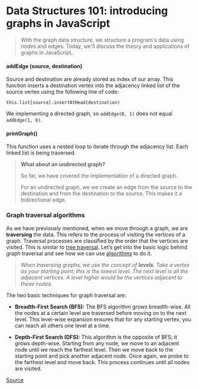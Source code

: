 # Data Structures 101: introducing graphs in JavaScript

> With the graph data structure, we structure a program's data using nodes and edges. Today, we'll discuss the theory and applications of graphs in JavaScript.

  

#### addEdge (source, destination)

Source and destination are already stored as index of our array. This function inserts a destination vertex into the adjacency linked list of the source vertex using the following line of code:

    this.list[source].insertAtHead(destination)

We implementing a directed graph, so `addEdge(0, 1)` does not equal `addEdge(1, 0)`.

  

#### printGraph()

This function uses a nested loop to iterate through the adjacency list. Each linked list is being traversed.

> **What about an undirected graph?**
> 
> So far, we have covered the implementation of a directed graph.
> 
> For an undirected graph, we we create an edge from the source to the destination and from the destination to the source. This makes it a bidirectional edge.

  

### Graph traversal algorithms

As we have previously mentioned, when we move through a graph, we are **traversing** the data. This refers to the process of visiting the vertices of a graph. Traversal processes are classified by the order that the vertices are visited. This is similar to [tree traversal](https://www.educative.io/blog/data-structures-trees-java#intro). Let’s get into the basic logic behind graph traversal and see how we can use [algorithms](https://www.educative.io/blog/data-structures-algorithms) to do it.

> _When traversing graphs, we use the concept of **levels**. Take a vertex as your starting point; this is the lowest level. The next level is all the adjacent vertices. A level higher would be the vertices adjacent to these nodes._

The two basic techniques for graph traversal are:

*   **Breadth-First Search (BFS):** The BFS algorithm grows breadth-wise. All the nodes at a certain level are traversed before moving on to the next level. This level-wise expansion ensures that for any starting vertex, you can reach all others one level at a time.
    
*   **Depth-First Search (DFS):** This algorithm is the opposite of BFS; it grows depth-wise. Starting from any node, we move to an adjacent node until we reach the farthest level. Then we move back to the starting point and pick another adjacent node. Once again, we probe to the farthest level and move back. This process continues until all nodes are visited.


[Source](https://www.educative.io/blog/data-structures-101-graphs-javascript)